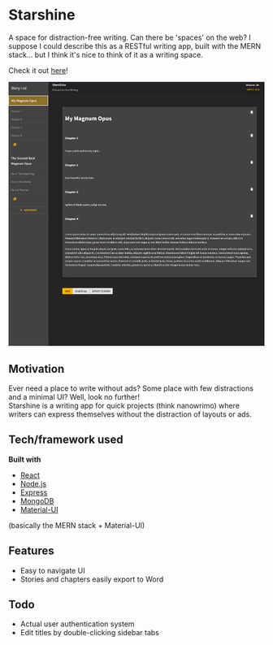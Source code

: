 # Starshine

A space for distraction-free writing. Can there be 'spaces' on the web? I suppose I could describe this as a RESTful writing app, built with the MERN stack... but I think it's nice to think of it as a writing space.

Check it out [here](https://starshine.mercybhakta.com/)!

![Starshine Interface](https://github.com/atreides1/starshine-writing-app/blob/b4009674fc844e5f9864657a6f59df197de58a5f/screenshots/starshine-snip.png)

## Motivation

Ever need a place to write without ads? Some place with few distractions and a minimal UI? Well, look no further! 
<br>
Starshine is a writing app for quick projects (think nanowrimo) where writers can express themselves without the distraction of layouts or ads.


## Tech/framework used

**Built with**

- [React](https://reactjs.org/)
- [Node.js](https://nodejs.org/en/)
- [Express](https://www.npmjs.com/package/express)
- [MongoDB](https://www.mongodb.com/)
- [Material-UI](https://material-ui.com/)

(basically the MERN stack + Material-UI)

## Features

- Easy to navigate UI 
- Stories and chapters easily export to Word

## Todo

- Actual user authentication system
- Edit titles by double-clicking sidebar tabs
